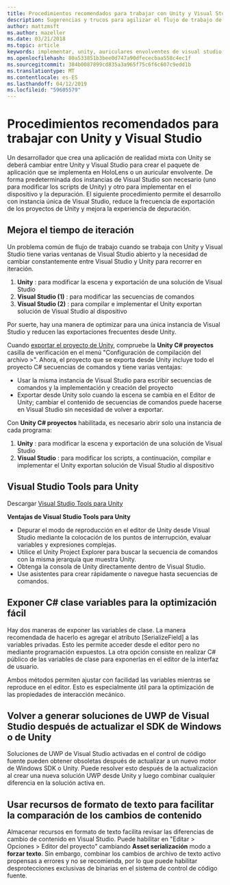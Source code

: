 ```yaml
---
title: Procedimientos recomendados para trabajar con Unity y Visual Studio
description: Sugerencias y trucos para agilizar el flujo de trabajo de creación de una aplicación de realidad mixta con Unity y Visual Studio.
author: mattzmsft
ms.author: mazeller
ms.date: 03/21/2018
ms.topic: article
keywords: implementar, unity, auriculares envolventes de visual studio, HoloLens,
ms.openlocfilehash: 80a533851b3bee0d747a90dfececbaa558c4ec1f
ms.sourcegitcommit: 384b0087899cd835a3a965f75c6f6c607c9edd1b
ms.translationtype: MT
ms.contentlocale: es-ES
ms.lasthandoff: 04/12/2019
ms.locfileid: "59605579"
---
```

# <a name="best-practices-for-working-with-unity-and-visual-studio"></a>Procedimientos recomendados para trabajar con Unity y Visual Studio

Un desarrollador que crea una aplicación de realidad mixta con Unity se deberá cambiar entre Unity y Visual Studio para crear el paquete de aplicación que se implementa en HoloLens o un auricular envolvente. De forma predeterminada dos instancias de Visual Studio son necesario (uno para modificar los scripts de Unity) y otro para implementar en el dispositivo y la depuración. El siguiente procedimiento permite el desarrollo con instancia única de Visual Studio, reduce la frecuencia de exportación de los proyectos de Unity y mejora la experiencia de depuración.

## <a name="improving-iteration-time"></a>Mejora el tiempo de iteración

Un problema común de flujo de trabajo cuando se trabaja con Unity y Visual Studio tiene varias ventanas de Visual Studio abierto y la necesidad de cambiar constantemente entre Visual Studio y Unity para recorrer en iteración.
1. **Unity** : para modificar la escena y exportación de una solución de Visual Studio
2. **Visual Studio (1)** : para modificar las secuencias de comandos
3. **Visual Studio (2)** : para compilar e implementar el Unity exportan solución de Visual Studio al dispositivo

Por suerte, hay una manera de optimizar para una única instancia de Visual Studio y reducen las exportaciones frecuentes desde Unity.

Cuando [exportar el proyecto de Unity](exporting-and-building-a-unity-visual-studio-solution.md), compruebe la **Unity C# proyectos** casilla de verificación en el menú "Configuración de compilación del archivo >". Ahora, el proyecto que se exporta desde Unity incluye todo el proyecto C# secuencias de comandos y tiene varias ventajas:
* Usar la misma instancia de Visual Studio para escribir secuencias de comandos y la implementación y creación del proyecto
* Exportar desde Unity solo cuando la escena se cambia en el Editor de Unity; cambiar el contenido de secuencias de comandos puede hacerse en Visual Studio sin necesidad de volver a exportar.

Con **Unity C# proyectos** habilitada, es necesario abrir solo una instancia de cada programa:
1. **Unity** : para modificar la escena y exportación de una solución de Visual Studio
2. **Visual Studio** : para modificar los scripts, a continuación, compilar e implementar el Unity exportan solución de Visual Studio al dispositivo

## <a name="visual-studio-tools-for-unity"></a>Visual Studio Tools para Unity

Descargar [Visual Studio Tools para Unity](https://visualstudiogallery.msdn.microsoft.com/8d26236e-4a64-4d64-8486-7df95156aba9)

**Ventajas de Visual Studio Tools para Unity**
* Depurar el modo de reproducción en el editor de Unity desde Visual Studio mediante la colocación de los puntos de interrupción, evaluar variables y expresiones complejas.
* Utilice el Unity Project Explorer para buscar la secuencia de comandos con la misma jerarquía que muestra Unity.
* Obtenga la consola de Unity directamente dentro de Visual Studio.
* Use asistentes para crear rápidamente o navegue hasta secuencias de comandos.

## <a name="expose-c-class-variables-for-easy-tuning"></a>Exponer C# clase variables para la optimización fácil

Hay dos maneras de exponer las variables de clase. La manera recomendada de hacerlo es agregar el atributo [SerializeField] a las variables privadas. Esto les permite acceder desde el editor pero no mediante programación expuestos.  La otra opción consiste en realizar C# público de las variables de clase para exponerlas en el editor de la interfaz de usuario. 

Ambos métodos permiten ajustar con facilidad las variables mientras se reproduce en el editor. Esto es especialmente útil para la optimización de las propiedades de interacción mecánico.

## <a name="regenerate-uwp-visual-studio-solutions-after-windows-sdk-or-unity-upgrade"></a>Volver a generar soluciones de UWP de Visual Studio después de actualizar el SDK de Windows o de Unity

Soluciones de UWP de Visual Studio activadas en el control de código fuente pueden obtener obsoletas después de actualizar a un nuevo motor de Windows SDK o Unity. Puede resolver esto después de la actualización al crear una nueva solución UWP desde Unity y luego combinar cualquier diferencia en la solución activa en.

## <a name="use-text-format-assets-for-easy-comparison-of-content-changes"></a>Usar recursos de formato de texto para facilitar la comparación de los cambios de contenido

Almacenar recursos en formato de texto facilita revisar las diferencias de cambio de contenido en Visual Studio. Puede habilitar en "Editar > Opciones > Editor del proyecto" cambiando **Asset serialización** modo a **forzar texto**. Sin embargo, combinar los cambios de archivo de texto activo propensas a errores y no se recomienda, por lo que puede habilitar desprotecciones exclusivas de binarias en el sistema de control de código fuente.
